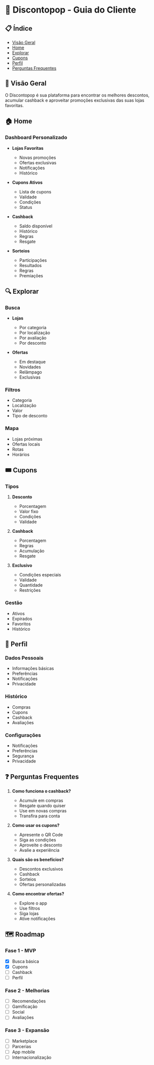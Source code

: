 # 👤 Discontopop - Guia do Cliente

## 📋 Índice
- [Visão Geral](#-visão-geral)
- [Home](#-home)
- [Explorar](#-explorar)
- [Cupons](#-cupons)
- [Perfil](#-perfil)
- [Perguntas Frequentes](#-perguntas-frequentes)

## 🌟 Visão Geral
O Discontopop é sua plataforma para encontrar os melhores descontos, acumular cashback e aproveitar promoções exclusivas das suas lojas favoritas.

## 🏠 Home

### Dashboard Personalizado
- **Lojas Favoritas**
  - Novas promoções
  - Ofertas exclusivas
  - Notificações
  - Histórico

- **Cupons Ativos**
  - Lista de cupons
  - Validade
  - Condições
  - Status

- **Cashback**
  - Saldo disponível
  - Histórico
  - Regras
  - Resgate

- **Sorteios**
  - Participações
  - Resultados
  - Regras
  - Premiações

## 🔍 Explorar

### Busca
- **Lojas**
  - Por categoria
  - Por localização
  - Por avaliação
  - Por desconto

- **Ofertas**
  - Em destaque
  - Novidades
  - Relâmpago
  - Exclusivas

### Filtros
- Categoria
- Localização
- Valor
- Tipo de desconto

### Mapa
- Lojas próximas
- Ofertas locais
- Rotas
- Horários

## 🎟️ Cupons

### Tipos
1. **Desconto**
   - Porcentagem
   - Valor fixo
   - Condições
   - Validade

2. **Cashback**
   - Porcentagem
   - Regras
   - Acumulação
   - Resgate

3. **Exclusivo**
   - Condições especiais
   - Validade
   - Quantidade
   - Restrições

### Gestão
- Ativos
- Expirados
- Favoritos
- Histórico

## 👤 Perfil

### Dados Pessoais
- Informações básicas
- Preferências
- Notificações
- Privacidade

### Histórico
- Compras
- Cupons
- Cashback
- Avaliações

### Configurações
- Notificações
- Preferências
- Segurança
- Privacidade

## ❓ Perguntas Frequentes

1. **Como funciona o cashback?**
   - Acumule em compras
   - Resgate quando quiser
   - Use em novas compras
   - Transfira para conta

2. **Como usar os cupons?**
   - Apresente o QR Code
   - Siga as condições
   - Aproveite o desconto
   - Avalie a experiência

3. **Quais são os benefícios?**
   - Descontos exclusivos
   - Cashback
   - Sorteios
   - Ofertas personalizadas

4. **Como encontrar ofertas?**
   - Explore o app
   - Use filtros
   - Siga lojas
   - Ative notificações

## 🗺️ Roadmap

### Fase 1 - MVP
- [x] Busca básica
- [x] Cupons
- [ ] Cashback
- [ ] Perfil

### Fase 2 - Melhorias
- [ ] Recomendações
- [ ] Gamificação
- [ ] Social
- [ ] Avaliações

### Fase 3 - Expansão
- [ ] Marketplace
- [ ] Parcerias
- [ ] App mobile
- [ ] Internacionalização 